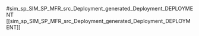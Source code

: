 #sim_sp_SIM_SP_MFR_src_Deployment_generated_Deployment_DEPLOYMENT
[[sim_sp_SIM_SP_MFR_src_Deployment_generated_Deployment_DEPLOYMENT]]
